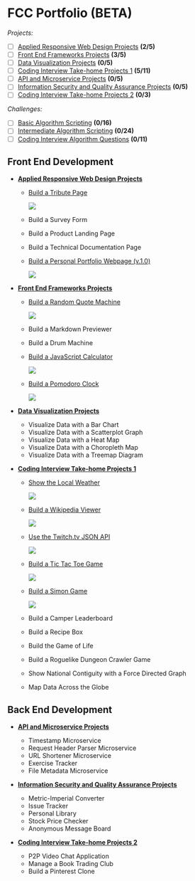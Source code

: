 # FCC Portfolio (BETA)

*Projects:*
- [ ] [Applied Responsive Web Design Projects](https://github.com/bomholt/fcc-portfolio/tree/master/_beta/applied_responsive_web_design_projects) **(2/5)**
- [ ] [Front End Frameworks Projects](https://github.com/bomholt/fcc-portfolio/tree/master/_beta/front_end_frameworks_projects) **(3/5)**
- [ ] [Data Visualization Projects](https://github.com/bomholt/fcc-portfolio/tree/master/_beta/data_visualization_projects) **(0/5)**
- [ ] [Coding Interview Take-home Projects 1](https://github.com/bomholt/fcc-portfolio/tree/master/_beta/coding_interview_takehome_projects_1) **(5/11)**
- [ ] [API and Microservice Projects](https://github.com/bomholt/fcc-portfolio/tree/master/_beta/api_and_microservice_projects) **(0/5)**
- [ ] [Information Security and Quality Assurance Projects](https://github.com/bomholt/fcc-portfolio/tree/master/_beta/information_security_and_quality_assurance_projects) **(0/5)**
- [ ] [Coding Interview Take-home Projects 2](https://github.com/bomholt/fcc-portfolio/tree/master/_beta/coding_interview_takehome_projects_2) **(0/3)**

*Challenges:*
- [ ] [Basic Algorithm Scripting](https://github.com/bomholt/fcc-portfolio/tree/master/_beta/basic_algorithm_scripting) **(0/16)**
- [ ] [Intermediate Algorithm Scripting](https://github.com/bomholt/fcc-portfolio/tree/master/_beta/intermediate_algorithm_scripting) **(0/24)**
- [ ] [Coding Interview Algorithm Questions](https://github.com/bomholt/fcc-portfolio/tree/master/_beta/coding_interview_algorithm_questions) **(0/11)**

## Front End Development

* [**Applied Responsive Web Design Projects**](https://github.com/bomholt/fcc-portfolio/tree/master/_beta/applied_responsive_web_design_projects)
    * [Build a Tribute Page](https://michaelbomholt.com/fcc-portfolio/_beta/applied_responsive_web_design_projects/tribute_page)

        [![](_assets/README/tribute_page.jpg)](https://michaelbomholt.com/fcc-portfolio/_beta/applied_responsive_web_design_projects/tribute_page)

    * Build a Survey Form
    * Build a Product Landing Page
    * Build a Technical Documentation Page
    * [Build a Personal Portfolio Webpage (v.1.0)](https://michaelbomholt.com/fcc-portfolio/_beta/applied_responsive_web_design_projects/personal_portfolio)

        [![](_assets/README/personal_portfolio.jpg)](https://michaelbomholt.com/fcc-portfolio/_beta/applied_responsive_web_design_projects/personal_portfolio)


* [**Front End Frameworks Projects**](https://github.com/bomholt/fcc-portfolio/tree/master/_beta/front_end_frameworks_projects)
    * [Build a Random Quote Machine](https://michaelbomholt.com/fcc-portfolio/_beta/front_end_frameworks_projects/random_quote_machine)

        [![](_assets/README/random_quote_machine.jpg)](https://michaelbomholt.com/fcc-portfolio/_beta/front_end_frameworks_projects/random_quote_machine)

    * Build a Markdown Previewer
    * Build a Drum Machine
    * [Build a JavaScript Calculator](https://michaelbomholt.com/fcc-portfolio/_beta/front_end_frameworks_projects/js_calculator)

        [![](_assets/README/js_calculator.jpg)](https://michaelbomholt.com/fcc-portfolio/_beta/front_end_frameworks_projects/js_calculator)

    * [Build a Pomodoro Clock](https://michaelbomholt.com/fcc-portfolio/_beta/front_end_frameworks_projects/pomodoro_clock)

        [![](_assets/README/pomodoro_clock.jpg)](https://michaelbomholt.com/fcc-portfolio/_beta/front_end_frameworks_projects/pomodoro_clock)

* [**Data Visualization Projects**](https://github.com/bomholt/fcc-portfolio/tree/master/_beta/data_visualization_projects)
    * Visualize Data with a Bar Chart
    * Visualize Data with a Scatterplot Graph
    * Visualize Data with a Heat Map
    * Visualize Data with a Choropleth Map
    * Visualize Data with a Treemap Diagram

* [**Coding Interview Take-home Projects 1**](https://github.com/bomholt/fcc-portfolio/tree/master/_beta/coding_interview_takehome_projects_1)
    * [Show the Local Weather](https://michaelbomholt.com/fcc-portfolio/_beta/coding_interview_takehome_projects_1/local_weather)

        [![](_assets/README/local_weather.jpg)](https://michaelbomholt.com/fcc-portfolio/_beta/coding_interview_takehome_projects_1/local_weather)

    * [Build a Wikipedia Viewer](https://michaelbomholt.com/fcc-portfolio/_beta/coding_interview_takehome_projects_1/wikipedia_viewer)

        [![](_assets/README/wikipedia_viewer.jpg)](https://michaelbomholt.com/fcc-portfolio/_beta/coding_interview_takehome_projects_1/wikipedia_viewer)

    * [Use the Twitch.tv JSON API](https://michaelbomholt.com/fcc-portfolio/_beta/coding_interview_takehome_projects_1/twitch_status)

        [![](_assets/README/twitch_status.jpg)](https://michaelbomholt.com/fcc-portfolio/_beta/coding_interview_takehome_projects_1/twitch_status)

    * [Build a Tic Tac Toe Game](https://michaelbomholt.com/fcc-portfolio/_beta/coding_interview_takehome_projects_1/tic_tac_toe)

        [![](_assets/README/tic_tac_toe.jpg)](https://michaelbomholt.com/fcc-portfolio/_beta/coding_interview_takehome_projects_1/tic_tac_toe)

    * [Build a Simon Game](https://michaelbomholt.com/fcc-portfolio/_beta/coding_interview_takehome_projects_1/simon_game)

        [![](_assets/README/simon_game.jpg)](https://michaelbomholt.com/fcc-portfolio/_beta/coding_interview_takehome_projects_1/simon_game)

    * Build a Camper Leaderboard
    * Build a Recipe Box
    * Build the Game of Life
    * Build a Roguelike Dungeon Crawler Game
    * Show National Contiguity with a Force Directed Graph
    * Map Data Across the Globe

## Back End Development

* [**API and Microservice Projects**](https://github.com/bomholt/fcc-portfolio/tree/master/_beta/api_and_microservice_projects)
    * Timestamp Microservice
    * Request Header Parser Microservice
    * URL Shortener Microservice
    * Exercise Tracker
    * File Metadata Microservice

* [**Information Security and Quality Assurance Projects**](https://github.com/bomholt/fcc-portfolio/tree/master/_beta/information_security_and_quality_assurance_projects)
    * Metric-Imperial Converter
    * Issue Tracker
    * Personal Library
    * Stock Price Checker
    * Anonymous Message Board

* [**Coding Interview Take-home Projects 2**](https://github.com/bomholt/fcc-portfolio/tree/master/_beta/coding_interview_takehome_projects_2)
    * P2P Video Chat Application
    * Manage a Book Trading Club
    * Build a Pinterest Clone
